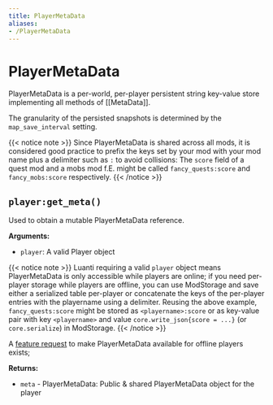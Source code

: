 ```yaml
---
title: PlayerMetaData
aliases:
- /PlayerMetaData
---
```



# PlayerMetaData
PlayerMetaData is a per-world, per-player persistent string key-value store implementing all methods of [[MetaData]].

The granularity of the persisted snapshots is determined by the `map_save_interval` setting.

{{< notice note >}}
Since PlayerMetaData is shared across all mods, it is considered good practice to prefix the keys set by your mod with your mod name plus a delimiter such as `:` to avoid collisions: The `score` field of a quest mod and a mobs mod f.E. might be called `fancy_quests:score` and `fancy_mobs:score` respectively.
{{< /notice >}}

## `player:get_meta()`
Used to obtain a mutable PlayerMetaData reference.

**Arguments:**
- `player`: A valid Player object

{{< notice note >}}
Luanti requiring a valid `player` object means PlayerMetaData is only accessible while players are online; if you need per-player storage while players are offline, you can use ModStorage and save either a serialized table per-player or concatenate the keys of the per-player entries with the playername using a delimiter. Reusing the above example, `fancy_quests:score` might be stored as `<playername>:score` or as key-value pair with key `<playername>` and value `core.write_json{score = ...}` (or `core.serialize`)  in ModStorage.
{{< /notice >}}

A [feature request](https://github.com/minetest/minetest/issues/6193) to make PlayerMetaData available for offline players exists;

**Returns:**
- `meta` - PlayerMetaData: Public & shared PlayerMetaData object for the player
